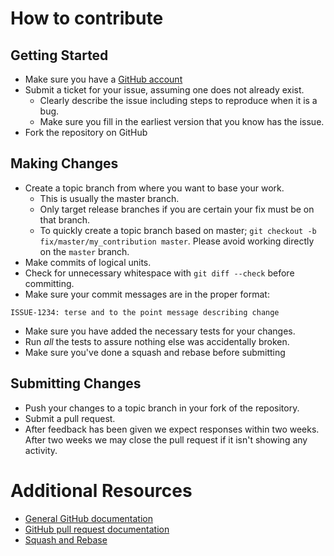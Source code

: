 
# How to contribute

## Getting Started

* Make sure you have a [GitHub account](https://github.com/signup/free)
* Submit a ticket for your issue, assuming one does not already exist.
  * Clearly describe the issue including steps to reproduce when it is a bug.
  * Make sure you fill in the earliest version that you know has the issue.
* Fork the repository on GitHub

## Making Changes

* Create a topic branch from where you want to base your work.
  * This is usually the master branch.
  * Only target release branches if you are certain your fix must be on that
    branch.
  * To quickly create a topic branch based on master; `git checkout -b
    fix/master/my_contribution master`. Please avoid working directly on the
    `master` branch.
* Make commits of logical units.
* Check for unnecessary whitespace with `git diff --check` before committing.
* Make sure your commit messages are in the proper format:

`ISSUE-1234: terse and to the point message describing change`
    


* Make sure you have added the necessary tests for your changes.
* Run _all_ the tests to assure nothing else was accidentally broken.
* Make sure you've done a squash and rebase before submitting

## Submitting Changes

* Push your changes to a topic branch in your fork of the repository.
* Submit a pull request.
* After feedback has been given we expect responses within two weeks. After two
  weeks we may close the pull request if it isn't showing any activity.

# Additional Resources

* [General GitHub documentation](https://help.github.com/)
* [GitHub pull request documentation](https://help.github.com/send-pull-requests/)
* [Squash and Rebase](https://github.com/ginatrapani/todo.txt-android/wiki/Squash-All-Commits-Related-to-a-Single-Issue-into-a-Single-Commit)

